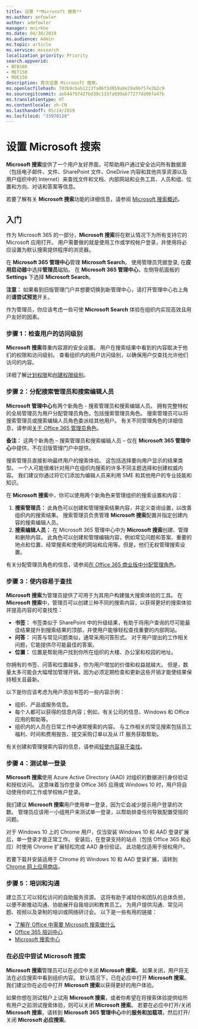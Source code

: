 ```yaml
---
title: 设置 **Microsoft 搜索**
ms.author: anfowler
author: adefowler
manager: mnirkhe
ms.date: 04/30/2019
ms.audience: Admin
ms.topic: article
ms.service: mssearch
localization_priority: Priority
search.appverid:
- BFB160
- MET150
- MOE150
description: 首次设置 Microsoft 搜索。
ms.openlocfilehash: 703b9c6ab1213fa06f3d959a0e29a9b757e2b2c9
ms.sourcegitcommit: aeb44797427bd39c133fa899ab77277dd90fe47b
ms.translationtype: HT
ms.contentlocale: zh-CN
ms.lasthandoff: 05/14/2019
ms.locfileid: "33970128"
---
```

# <a name="set-up-microsoft-search"></a>设置 Microsoft 搜索

**Microsoft 搜索**提供了一个用户友好界面，可帮助用户通过安全访问所有数据源（包括电子邮件、文件、SharePoint 文件、OneDrive 内容和其他共享资源以及用户组织中的 Internet）来查找文件和文档、内部网站和业务工具、人员和组、位置和方向、对话和答案等信息。

若要了解有关 **Microsoft 搜索**功能的详细信息，请参阅 [Microsoft 搜索概述](overview-microsoft-search.md)。

## <a name="get-started"></a>入门

作为 Microsoft 365 的一部分，**Microsoft 搜索**将在默认情况下为所有支持它的 Microsoft 应用打开。 用户需要做的就是使用工作或学校帐户登录，并使用将必应设置为默认搜索提供程序的浏览器。

在 **Microsoft 365 管理中心**管理 **Microsoft Search**。 使用管理员凭据登录, 在**应用启动器**中选择**管理员**磁贴。 在 **Microsoft 365 管理中心**，左侧导航面板的 **Settings** 下选择 **Microsoft Search**。

 

**注意：** 如果看到旧版管理门户并想要切换到新管理中心，请打开管理中心右上角的**请尝试预览**开关。

 

作为管理员，你应该考虑一些可使 **Microsoft Search** 体验在组织内实现高效且用户友好的因素。

### <a name="step-1-check-access-level-of-your-users"></a>步骤 1：检查用户的访问级别

**Microsoft 搜索**尊重内容源的安全设置。 用户在搜索结果中看到的内容取决于他们的权限和访问级别。 查看组织内的用户访问级别，以确保用户仅查找允许他们访问的内容。

详细了解[计划权限](https://docs.microsoft.com/zh-CN/sharepoint/plan-your-permissions-strategy)和[创建权限级别](https://docs.microsoft.com/zh-CN/sharepoint/how-to-create-and-edit-permission-levels)。

### <a name="step-2-assign-search-admin-and-search-editor"></a>步骤 2：分配搜索管理员和搜索编辑人员

**Microsoft 管理中心**有两个新角色 - 搜索管理员和搜索编辑人员。  拥有完整特权的全局管理员为用户分配管理员角色，包括搜索管理员角色。 搜索管理员可以将搜索管理员或搜索编辑人员角色委派给其他用户。 有关不同管理角色的详细信息，请参阅[关于 Office 365 管理员角色](https://docs.microsoft.com/office365/admin/add-users/about-admin-roles?view=o365-worldwide)。

**备注：** 这两个新角色 – 搜索管理员和搜索编辑人员 – 仅在 **Microsoft 365 管理中心**中提供，不在旧版管理门户中提供。 

搜索管理员直接影响最终用户的搜索体验。 这包括选择要向用户显示的结果类型。 一个人可能很难针对用户在组织内搜索的许多不同主题选择和创建权威内容。 我们建议你通过将它们添加为编辑人员来利用 SME 和其他用户的专业技能和知识。 

在 **Microsoft 搜索**中，你可以使用两个新角色来管理组织的搜索设置和内容：
1. **搜索管理员：** 此角色可以创建和管理搜索结果内容，并定义查询设置，以改善组织内的搜索结果。 搜索管理员负责管理 **Microsoft 搜索**配置并指定创建内容的搜索编辑人员。
2. **搜索编辑人员：** 在 Microsoft 365 管理中心中为 **Microsoft 搜索**创建、管理和删除内容。 此角色可以创建和管理编辑内容，例如常见问题和答案、重要的地点和位置、经常搜索和使用的网站和应用等。但是，他们无权管理搜索设置。

有关分配管理员角色的信息，请参阅[在 Office 365 商业版中分配管理角色](https://docs.microsoft.com/en-us/office365/admin/add-users/assign-admin-roles?view=o365-worldwide)。

### <a name="step-3-make-content-easy-to-find"></a>步骤 3：使内容易于查找 

**Microsoft 搜索**为管理员提供了可用于为其用户构建强大搜索体验的工具。 在 **Microsoft 搜索**中，管理员可以创建三种不同的搜索内容，以获得更好的搜索体验并提高内容的可查找性：
- **书签：** 书签类似于 SharePoint 中的升级结果，有助于将用户查询的尽可能最佳结果提升到搜索结果的顶部，并使用户能够轻松查找重要的内部网站。 
- **问答：** 问答与常见问题类似，通常采用问答形式。 对于用户提出的工作相关问题，它能提供尽可能最佳的答案。
- **位置：** 位置是帮助用户找到你所在组织的大楼、办公室和校园的地址。 

你拥有的书签、问答和位置越多，你为用户增加的价值和权益就越大。 但是，数量太多可能会大幅增加管理开销，因为必须定期检查和更新这些开销才能使结果保持相关且最新。

以下是你应该考虑为用户添加书签的一些内容示例：
- 组织、产品或服务信息。
- 每个人都可以获得的信息内容；例如，有关公司的信息、Windows 和 Office 应用的帮助等。 
- 组织内的人员在日常工作中通常搜索的内容。 与工作相关的常见搜索包括员工福利、时间和费用报告、提交采购订单以及从 IT 服务获取帮助。 

有关创建和管理搜索内容的信息，请参阅[轻使内容易于查找](make-content-easy-to-find.md)。

### <a name="step-4-test-single-sign-on"></a>步骤 4：测试单一登录
**Microsoft 搜索**使用 Azure Active Directory (AAD) 对组织的数据进行身份验证和授权访问。  这意味着当你登录 Office 365 应用或 Windows 10 时，用户将自动使用你的工作或学校帐户登录。

我们建议 **Microsoft 搜索**用户使用单一登录，因为它会减少提示用户登录的次数。 管理员应该用一小组用户来测试单一登录，以帮助排查任何导致配置受阻的问题。 

对于 Windows 10 上的 Chrome 用户，仅当安装 Windows 10 和 AAD 登录扩展后，单一登录才能正常工作。 安装后，在登录支持的站点（包括 Office 365 和必应）时使用 Chrome 扩展轻松完成 AAD 身份验证。 此功能仅适用于授权用户。 

若要下载并安装适用于 Chrome 的 Windows 10 和 AAD 登录扩展，请转到 [Chrome 网上应用商店](https://go.microsoft.com/fwlink/?linkid=2090961)。

### <a name="step-5-training-and-communication"></a>步骤 5：培训和沟通
建立员工可以轻松访问的自助服务资源。 这将有助于减轻你和团队的总体负担，以便不断推动沟通、协助展开自我培训和教育员工。 为用户提供沟通、常见问题、视频以及录制的培训或网络研讨会。 以下是一些有用的链接：
- [了解在 Office 中需要 Microsoft 搜索做什么](https://support.office.com/article/find-what-you-need-with-microsoft-search-in-office-2457d4d8-48a8-4ad4-ab89-5a0657aa8446?ui=en-US&rs=en-US&ad=US)
- [Office 365 培训中心](https://support.office.com/office-training-center)
- 
  [Microsoft 搜索中心](https://support.office.com/en-us/article/-working-title-microsoft-search-center-b8bf5a2c-7515-40a9-9a6a-b8ed382c86bc?ui=en-US&rs=en-US&ad=US)

### <a name="trying-out-microsoft-search-in-bing"></a>在必应中尝试 **Microsoft 搜索** 
**Microsoft 搜索**管理员可以在必应中关闭 **Microsoft 搜索**。 如果关闭，用户将无法在必应搜索中看到组织内容。 默认情况下，已在必应中打开 **Microsoft 搜索**。 我们建议你在必应中打开 **Microsoft 搜索**以获得更好的用户体验。 

如果你想在测试租户上试用 **Microsoft 搜索**，或者你希望在将搜索体验提供给所有用户之前测试搜索体验，则可以关闭 **Microsoft 搜索**。
若要在必应中打开/关闭 **Microsoft 搜索**，请转到 **Microsoft 365 管理中心**中的**服务和加载项**，然后打开/关闭 **Microsoft 必应搜索**。
